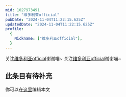 ```yaml
---
mid: 1027973491
title: "维多利亚official"
pubDate: "2024-11-04T11:22:15.625Z"
updatedDate: "2024-11-04T11:22:15.625Z"
profile:
  {
    Nickname: ["维多利亚official"],
  }
---
```


关注[维多利亚official](https://space.bilibili.com/1027973491)谢谢喵~ 关注[维多利亚official](https://space.bilibili.com/1027973491)谢谢喵~

## 此条目有待补充
你可以在[这里](https://github.com/Yuhanawa/VTuber.ICU-Content/edit/master/v/维多利亚official/index.md)编辑本文
